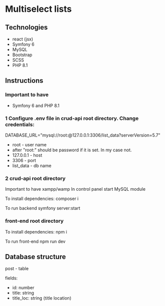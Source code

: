 # Multiselect lists

## Technologies
* react (jsx)
* Symfony 6
* MySQL
* Bootstrap
* SCSS
* PHP 8.1

## Instructions

### Important to have
* Symfony 6 and PHP 8.1

### 1 Configure .env file in crud-api root directory. Change credentials:
DATABASE_URL="mysql://root:@127.0.0.1:3306/list_data?serverVersion=5.7"
 
* root - user name
* after "root:" should be password if it is set. In my case not.
* 127.0.0.1 - host
* 3306 - port
* list_data - db name

### 2 crud-api root directory

Important to have xampp/wamp
In control panel start MySQL module

To install dependencies:
composer i

To run backend
symfony server:start

### front-end root directory
To install dependencies:
npm i

To run front-end
npm run dev

## Database structure
post - table

fields:
* id: number
* title: string
* title_loc: string (title location)
